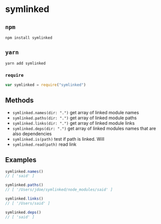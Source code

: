 # symlinked


## `npm`
```
npm install symlinked
```

## `yarn`
```
yarn add symlinked
```

### `require`

```js
var symlinked = require("symlinked")
```

## Methods

- `symlinked.names(dir: ".")` get array of linked module names
- `symlinked.paths(dir: ".")` get array of linked module paths
- `symlinked.links(dir: ".")` get array of linked module links
- `symlinked.deps(dir: ".")` get array of linked modules names that are also dependencies
- `symlinked.is(path)` test if path is linked. Will
- `symlinked.read(path)` read link

## Examples

```js
symlinked.names()
// [ 'said' ]
```

```js
symlinked.paths()
// [ '/Users/jdoe/symlinked/node_modules/said' ]
```

```js
symlinked.links()
// [ '/Users/said' ]
```

```js
symlinked.deps()
// [ 'said' ]
```
